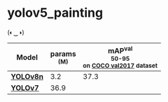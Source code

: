 # yolov5_painting
(◐‿◑)

| Model                                                                                | params<br><sup>(M) | mAP<sup>val<br>50-95<br>on [COCO val2017](http://cocodataset.org) dataset |
| ------------------------------------------------------------------------------------ | -------------------- | ------------------ |
| [**YOLOv8n**](https://github.com/ultralytics/assets/releases/download/v0.0.0/yolov8n.pt) | 3.2                | 37.3                 |
| [**YOLOv7**](https://github.com/WongKinYiu/yolov7/releases/download/v0.1/yolov7.pt) | 36.9               |                  |
